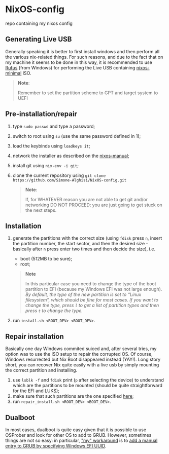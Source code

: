 # NixOS-config
repo containing my nixos config

## Generating Live USB
Generally speaking it is better to first install windows and then perform all the various nix-related things. For such reasons, and due to the fact that on my machine it seems to be done in this way, it is recommended to use [Rufus](https://rufus.ie/en/) (from Windows) for performing the Live USB containing [nixos-minimal](https://nixos.org/download.html) ISO. 

> **Note**:
> 
> Remember to set the partition scheme to GPT and target system to UEFI

## Pre-installation/repair
1. type `sudo passwd` and type a password;
2. switch to root using `su` (use the same password defined in 1);
3. load the keybinds using `loadkeys it`;
4. network the installer as described on the [nixos-manual](https://nixos.org/manual/nixos/stable/index.html#sec-installation-booting-networking);
5. install git using `nix-env -i git`;
6. clone the current repository using `git clone https://github.com/Simone-Alghisi/NixOS-config.git`

    > **Note**:
    > 
    > If, for WHATEVER reason you are not able to get git and/or networking DO NOT PROCEED: you are just going to get stuck on the next steps. 

## Installation
1. generate the partitions with the correct size (using `fdisk` press `n`, insert the partition number, the start sector, and then the desired size - basically after `n` press enter two times and then decide the size), i.e.
    - boot (512MB to be sure);
    - root;
    
    > **Note**
    >
    > In this particular case you need to change the type of the boot partition to EFI (because my Windows EFI was not large enough). *By default, the type of the new partition is set to “Linux filesystem”, which should be fine for most cases. If you want to change the type, press `l` to get a list of partition types and then press `t` to change the type.*
2. run `install.sh <ROOT_DEV> <BOOT_DEV>`.

## Repair installation
Basically one day Windows commited suiced and, after several tries, my option was to use the ISO setup to repair the corrupted OS. Of course, Windows resurrected but Nix Boot disappeared instead (YAY!). Long story short, you can recover Nix quite easily with a live usb by simply mounting the correct partition and installing.

1. use `lsblk -f` and `fdisk` print (`p` after selecting the device) to understand which are the partitions to be mounted (should be quite straightforward for the EFI and LUKS);
2. make sure that such partitions are the one specified [here](./system/hardware-configuration.nix);
3. run `repair_install.sh <ROOT_DEV> <BOOT_DEV>`.

## Dualboot
In most cases, dualboot is quite easy given that it is possible to use OSProber and look for other OS to add to GRUB. However, sometimes things are not so easy: in particular, ["my" workaround](https://nixos.wiki/wiki/Dual_Booting_NixOS_and_Windows) is to [add a manual entry to GRUB by specifying Windows EFI UUID](./system/boot.nix). 